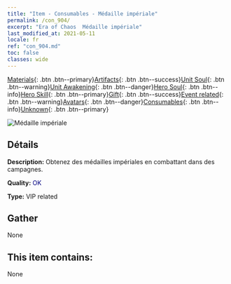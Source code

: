 ```yaml
---
title: "Item - Consumables - Médaille impériale"
permalink: /con_904/
excerpt: "Era of Chaos  Médaille impériale"
last_modified_at: 2021-05-11
locale: fr
ref: "con_904.md"
toc: false
classes: wide
---
```

 [Materials](/ItemsFR/){: .btn .btn--primary}[Artifacts](/ItemsFR/Artifacts/){: .btn .btn--success}[Unit Soul](/ItemsFR/UnitSoul/){: .btn .btn--warning}[Unit Awakening](/ItemsFR/UnitAwakening/){: .btn .btn--danger}[Hero Soul](/ItemsFR/HeroSoul/){: .btn .btn--info}[Hero Skill](/ItemsFR/HeroSkill/){: .btn .btn--primary}[Gift](/ItemsFR/Gift/){: .btn .btn--success}[Event related](/ItemsFR/Events/){: .btn .btn--warning}[Avatars](/ItemsFR/Avatars/){: .btn .btn--danger}[Consumables](/ItemsFR/Consumables/){: .btn .btn--info}[Unknown](/ItemsFR/Unknown/){: .btn .btn--primary}

 ![Médaille impériale](/images/t/i_108.png)

## Détails
 **Description:** Obtenez des médailles impériales en combattant dans des campagnes.

 **Quality:** <span style="color: #000080">OK</span>

 **Type:** VIP related

## Gather

  None

## This item contains:

  None

